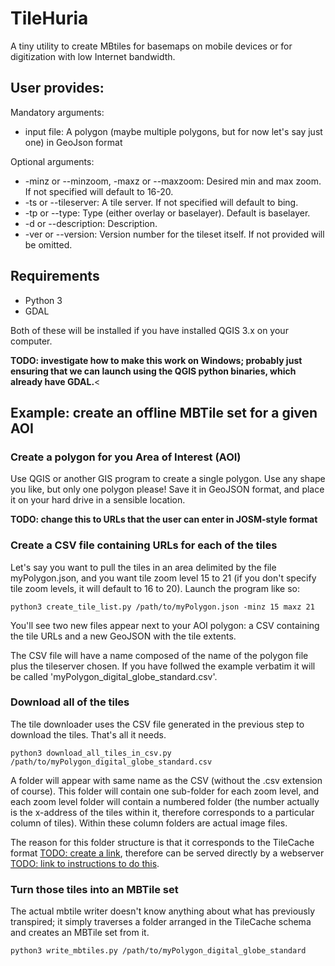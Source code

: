 # TileHuria

A tiny utility to create MBtiles for basemaps on mobile devices or for digitization with low Internet bandwidth.

## User provides:

Mandatory arguments:
- input file: A polygon (maybe multiple polygons, but for now let's say just one) in GeoJson format

Optional arguments:
- -minz or --minzoom, -maxz or --maxzoom: Desired min and max zoom. If not specified will default to 16-20.
- -ts or --tileserver: A tile server. If not specified will default to bing. 
- -tp or --type: Type (either overlay or baselayer). Default is baselayer.
- -d or --description: Description.
- -ver or --version: Version number for the tileset itself. If not provided will be omitted.

## Requirements
- Python 3
- GDAL

Both of these will be installed if you have installed QGIS 3.x on your computer.

**TODO: investigate how to make this work on Windows; probably just ensuring that we can launch using the QGIS python binaries, which already have GDAL.**<

## Example: create an offline MBTile set for a given AOI

### Create a polygon for you Area of Interest (AOI)
Use QGIS or another GIS program to create a single polygon. Use any shape you like, but only one polygon please! Save it in GeoJSON format, and place it on your hard drive in a sensible location.

**TODO: change this to URLs that the user can enter in JOSM-style format**

### Create a CSV file containing URLs for each of the tiles
Let's say you want to pull the tiles in an area delimited by the file myPolygon.json, and you want tile zoom level 15 to 21 (if you don't specify tile zoom levels, it will default to 16 to 20). Launch the program like so:

```
python3 create_tile_list.py /path/to/myPolygon.json -minz 15 maxz 21
```
You'll see two new files appear next to your AOI polygon: a CSV containing the tile URLs and a new GeoJSON with the tile extents.

The CSV file will have a name composed of the name of the polygon file plus the tileserver chosen. If you have follwed the example verbatim it will be called 'myPolygon_digital_globe_standard.csv'.

### Download all of the tiles
The tile downloader uses the CSV file generated in the previous step to download the tiles. That's all it needs.


```
python3 download_all_tiles_in_csv.py /path/to/myPolygon_digital_globe_standard.csv
```

A folder will appear with same name as the CSV (without the .csv extension of course). This folder will contain one sub-folder for each zoom level, and each zoom level folder will contain a numbered folder (the number actually is the x-address of the tiles within it, therefore corresponds to a particular column of tiles). Within these column folders are actual image files.

The reason for this folder structure is that it corresponds to the TileCache format [TODO: create a link](link.to.explanation.of.tilecache), therefore can be served directly by a webserver [TODO: link to instructions to do this](link.to.webserver.instructions).

### Turn those tiles into an MBTile set
The actual mbtile writer doesn't know anything about what has previously transpired; it simply traverses a folder arranged in the TileCache schema and creates an MBTile set from it. 
```
python3 write_mbtiles.py /path/to/myPolygon_digital_globe_standard
```

